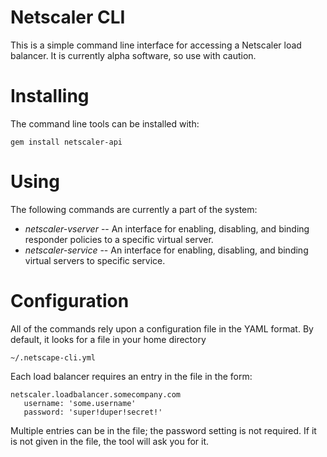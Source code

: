 # Netscaler CLI

This is a simple command line interface for accessing a Netscaler load balancer.  It is currently alpha software, so use with caution.

# Installing

The command line tools can be installed with:

    gem install netscaler-api

# Using

The following commands are currently a part of the system:

  * *netscaler-vserver* -- An interface for enabling, disabling, and binding responder policies to a specific virtual server.
  * *netscaler-service* -- An interface for enabling, disabling, and binding virtual servers to specific service.
  
# Configuration

All of the commands rely upon a configuration file in the YAML format.  By default, it looks for a file in your home directory

    ~/.netscape-cli.yml

Each load balancer requires an entry in the file in the form:

    netscaler.loadbalancer.somecompany.com
       username: 'some.username'
       password: 'super!duper!secret!'

Multiple entries can be in the file; the password setting is not required.  If it is not given in the file, the tool will ask you for it.
